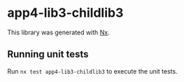 # app4-lib3-childlib3

This library was generated with [Nx](https://nx.dev).

## Running unit tests

Run `nx test app4-lib3-childlib3` to execute the unit tests.
